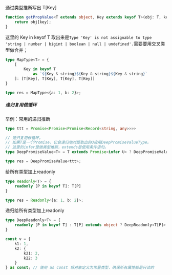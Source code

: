 

通过类型推断写出 T[Key]
```ts
function getPropValue<T extends object, Key extends keyof T>(obj: T, key: Key): T[Key] {
    return obj[key];
}
```


这里的 Key in keyof T 取出来是`Type 'Key' is not assignable to type 'string | number | bigint | boolean | null | undefined'.`需要要用交叉类型做合并；
```ts
type MapType<T> = {
    [
        Key in keyof T 
            as `${Key & string}${Key & string}${Key & string}`
    ]: [T[Key], T[Key], T[Key], T[Key]]
}

type res = MapType<{a: 1, b: 2}>;

```

##### 递归复用做循环

举例：常用的递归推断
```ts
type ttt = Promise<Promise<Promise<Record<string, any>>>>

// 递归复用做循环。
// 如果T是一个Promise，它会递归地对提取出的U应用DeepPromiseValueType。
// 这里的infer是做类型推断，extends是使用条件语句。
type DeepPromiseValue<T> = T extends Promise<infer U> ? DeepPromiseValue<U> : T;

type res = DeepPromiseValue<ttt>;
```

给所有类型加上readonly
```ts
type Readonly<T> = {
    readonly [P in keyof T]: T[P]
}

type res = Readonly<{a: 1, b: 2}>;
```

递归给所有类型加上readonly
```ts
type DeepReadonly<T> = {
    readonly [P in keyof T] : T[P] extends object ? DeepReadonly<T[P]> : T[P];
}

const v = {
    k1: 1,
    k2: {
        k21: 2,
        k22: 3
    }
} as const; // 使用 as const 将对象定义为常量类型，确保所有属性都是只读的
```